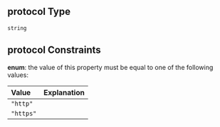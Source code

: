 ## protocol Type

`string`

## protocol Constraints

**enum**: the value of this property must be equal to one of the following values:

| Value     | Explanation |
| :-------- | :---------- |
| `"http"`  |             |
| `"https"` |             |
